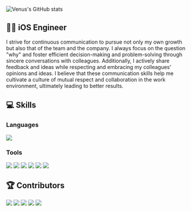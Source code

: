 ![Venus's GitHub stats](https://github-readme-stats.vercel.app/api?username=DevVenusK&show_icons=true&theme=swift)

## 🙌🏻 iOS Engineer
I strive for continuous communication to pursue not only my own growth but also that of the team and the company. I always focus on the question "why" and foster efficient decision-making and problem-solving through sincere conversations with colleagues. Additionally, I actively share feedback and ideas while respecting and embracing my colleagues' opinions and ideas. I believe that these communication skills help me cultivate a culture of mutual respect and collaboration in the work environment, ultimately leading to better results.
## 💻 Skills
### Languages
<img src="https://img.shields.io/badge/Swift-important?style=plastic-square&logo=Swift&logoColor=white"/>

### Tools
<img src="https://img.shields.io/badge/RxSwift-important?style=plastic-square&logo=Swift&logoColor=white"/> <img src="https://img.shields.io/badge/SwiftUI-blue?style=plastic-square&logo=Swift&logoColor=white"/> <img src="https://img.shields.io/badge/combine-blue?style=plastic-square&logo=Swift&logoColor=white"/> <img src="https://img.shields.io/badge/MVVM-black?style=plastic-square&logo=Swift&logoColor=white"/> <img src="https://img.shields.io/badge/ReactorKit-black?style=plastic-square&logo=Swift&logoColor=white"/> <img src="https://img.shields.io/badge/RIBs-black?style=plastic-square&logo=Swift&logoColor=white"/>

## 🏆 Contributors
<img src="https://img.shields.io/badge/KingFisher-black?style=plastic-square&logo=Swift&logoColor=white"/> <img src="https://img.shields.io/badge/Bonmot-black?style=plastic-square&logo=Swift&logoColor=white"/> <img src="https://img.shields.io/badge/KarrotFlex-black?style=plastic-square&logo=Swift&logoColor=white"/> <img src="https://img.shields.io/badge/LRUCache-black?style=plastic-square&logo=Swift&logoColor=white"/> <img src="https://img.shields.io/badge/Lottie-black?style=plastic-square&logo=Swift&logoColor=white"/>
